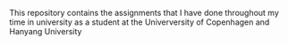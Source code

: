 This repository contains the assignments that I have done throughout my time in university as a student at the Univerversity of Copenhagen and Hanyang University
